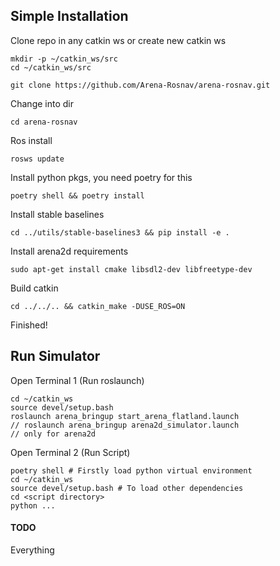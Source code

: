 ## Simple Installation

Clone repo in any catkin ws or create new catkin ws

```
mkdir -p ~/catkin_ws/src
cd ~/catkin_ws/src
```

```
git clone https://github.com/Arena-Rosnav/arena-rosnav.git
```

Change into dir

```
cd arena-rosnav
```

Ros install

```
rosws update
```

Install python pkgs, you need poetry for this

```
poetry shell && poetry install
```

Install stable baselines

```
cd ../utils/stable-baselines3 && pip install -e .
```

Install arena2d requirements
```
sudo apt-get install cmake libsdl2-dev libfreetype-dev
```

Build catkin

```
cd ../../.. && catkin_make -DUSE_ROS=ON
```


Finished!

## Run Simulator

Open Terminal 1 (Run roslaunch)
```
cd ~/catkin_ws
source devel/setup.bash
roslaunch arena_bringup start_arena_flatland.launch
// roslaunch arena_bringup arena2d_simulator.launch 
// only for arena2d
```

Open Terminal 2 (Run Script)
```
poetry shell # Firstly load python virtual environment
cd ~/catkin_ws
source devel/setup.bash # To load other dependencies
cd <script directory>
python ...
```

#### TODO

Everything
